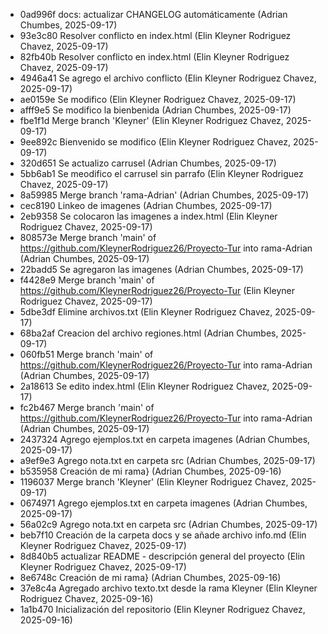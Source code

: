 - 0ad996f docs: actualizar CHANGELOG automáticamente (Adrian Chumbes, 2025-09-17)
- 93e3c80 Resolver conflicto en index.html (Elin Kleyner Rodriguez Chavez, 2025-09-17)
- 82fb40b Resolver conflicto en index.html (Elin Kleyner Rodriguez Chavez, 2025-09-17)
- 4946a41 Se agrego el archivo conflicto (Elin Kleyner Rodriguez Chavez, 2025-09-17)
- ae0159e Se modifico (Elin Kleyner Rodriguez Chavez, 2025-09-17)
- afff9e5 Se modifico la bienbenida (Adrian Chumbes, 2025-09-17)
- fbe1f1d Merge branch 'Kleyner' (Elin Kleyner Rodriguez Chavez, 2025-09-17)
- 9ee892c Bienvenido se modifico (Elin Kleyner Rodriguez Chavez, 2025-09-17)
- 320d651 Se actualizo carrusel (Adrian Chumbes, 2025-09-17)
- 5bb6ab1 Se meodifico el carrusel sin parrafo (Elin Kleyner Rodriguez Chavez, 2025-09-17)
- 8a59985 Merge branch 'rama-Adrian' (Adrian Chumbes, 2025-09-17)
- cec8190 Linkeo de imagenes (Adrian Chumbes, 2025-09-17)
- 2eb9358 Se colocaron las imagenes a index.html (Elin Kleyner Rodriguez Chavez, 2025-09-17)
- 808573e Merge branch 'main' of https://github.com/KleynerRodriguez26/Proyecto-Tur into rama-Adrian (Adrian Chumbes, 2025-09-17)
- 22badd5 Se agregaron las imagenes (Adrian Chumbes, 2025-09-17)
- f4428e9 Merge branch 'main' of https://github.com/KleynerRodriguez26/Proyecto-Tur (Elin Kleyner Rodriguez Chavez, 2025-09-17)
- 5dbe3df Elimine archivos.txt (Elin Kleyner Rodriguez Chavez, 2025-09-17)
- 68ba2af Creacion del archivo regiones.html (Adrian Chumbes, 2025-09-17)
- 060fb51 Merge branch 'main' of https://github.com/KleynerRodriguez26/Proyecto-Tur into rama-Adrian (Adrian Chumbes, 2025-09-17)
- 2a18613 Se edito index.html (Elin Kleyner Rodriguez Chavez, 2025-09-17)
- fc2b467 Merge branch 'main' of https://github.com/KleynerRodriguez26/Proyecto-Tur into rama-Adrian (Adrian Chumbes, 2025-09-17)
- 2437324 Agrego ejemplos.txt en carpeta imagenes (Adrian Chumbes, 2025-09-17)
- a9ef9e3 Agrego nota.txt en carpeta src (Adrian Chumbes, 2025-09-17)
- b535958 Creación de mi rama} (Adrian Chumbes, 2025-09-16)
- 1196037 Merge branch 'Kleyner' (Elin Kleyner Rodriguez Chavez, 2025-09-17)
- 0674971 Agrego ejemplos.txt en carpeta imagenes (Adrian Chumbes, 2025-09-17)
- 56a02c9 Agrego nota.txt en carpeta src (Adrian Chumbes, 2025-09-17)
- beb7f10 Creación de la carpeta docs y se añade archivo info.md (Elin Kleyner Rodriguez Chavez, 2025-09-17)
- 8d840b5  actualizar README - descripción general del proyecto (Elin Kleyner Rodriguez Chavez, 2025-09-17)
- 8e6748c Creación de mi rama} (Adrian Chumbes, 2025-09-16)
- 37e8c4a Agregado archivo texto.txt desde la rama Kleyner (Elin Kleyner Rodriguez Chavez, 2025-09-16)
- 1a1b470 Inicialización del repositorio (Elin Kleyner Rodriguez Chavez, 2025-09-16)